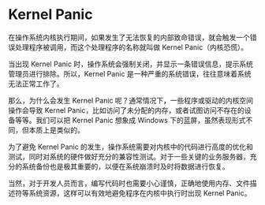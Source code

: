 # Kernel Panic
在操作系统内核执行期间，如果发生了无法恢复的内部致命错误，就会触发一个错误处理程序被调用，而这个处理程序的名称就叫做 Kernel Panic（内核恐慌）。

当出现 Kernel Panic 时，操作系统会强制关闭，并显示一条错误信息，提示系统管理员进行排除。所以，Kernel Panic 是一种严重的系统错误，往往意味着系统无法正常工作了。

那么，为什么会发生 Kernel Panic 呢？通常情况下，一些程序或驱动的内核空间操作会导致 Kernel Panic，比如访问了未分配的内存，或者试图访问不存在的设备等等。我们可以把 Kernel Panic 想象成 Windows 下的蓝屏，虽然表现形式不同，但本质上是类似的。

为了避免 Kernel Panic 的发生，操作系统需要对内核中的代码进行高度的优化和测试，同时对系统的硬件做好充分的兼容性测试。对于一些关键的业务服务器，充分的系统备份也是极其重要的，以便在系统崩溃时及时将数据进行恢复。

当然，对于开发人员而言，编写代码时也需要小心谨慎，正确地使用内存、文件描述符等系统资源，这样可以有效地避免程序在内核中执行时出现 Kernel Panic。
